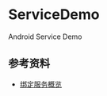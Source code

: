 # ServiceDemo
Android Service Demo

## 参考资料
* [绑定服务概览](https://developer.android.google.cn/guide/components/bound-services?hl=zh-cn)